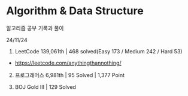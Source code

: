 # Algorithm & Data Structure

알고리즘 공부 기록과 풀이

24/11/24

1. LeetCode 139,061th | 468 solved(Easy 173 / Medium 242 / Hard 53)
- https://leetcode.com/anythingthannothing/

2. 프로그래머스 6,981th | 95 Solved | 1,377 Point

3. BOJ Gold III | 129 Solved
